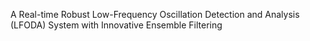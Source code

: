 A Real-time Robust Low-Frequency Oscillation Detection and Analysis (LFODA) System with Innovative Ensemble Filtering
